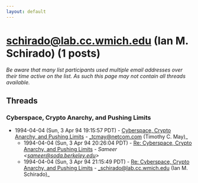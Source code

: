 ```yaml
---
layout: default
---
```


# schirado@lab.cc.wmich.edu (Ian M. Schirado) (1 posts)

_Be aware that many list participants used multiple email addresses over their time active on the list. As such this page may not contain all threads available._

## Threads

### Cyberspace, Crypto Anarchy, and Pushing Limits
+ 1994-04-04 (Sun, 3 Apr 94 19:15:57 PDT) - [Cyberspace, Crypto Anarchy, and Pushing Limits](/archive/1994/04/2b0ce6d25bdcfa27d7eece3982b4cc2d4efd04e18f5d44f5083601d6661d08b0) - _tcmay@netcom.com (Timothy C. May)_
  + 1994-04-04 (Sun, 3 Apr 94 20:26:04 PDT) - [Re: Cyberspace, Crypto Anarchy, and Pushing Limits](/archive/1994/04/6792d29032d498c35c9814982db22bf4f1c6cdca49d98230969f713fb9868fb9) - _Sameer \<sameer@soda.berkeley.edu\>_
  + 1994-04-04 (Sun, 3 Apr 94 21:15:49 PDT) - [Re: Cyberspace, Crypto Anarchy, and Pushing Limits](/archive/1994/04/5b848b94ebf00362965e2746fa44fcce47023f4bacec899be4a5c84c6e3bea78) - _schirado@lab.cc.wmich.edu (Ian M. Schirado)_

